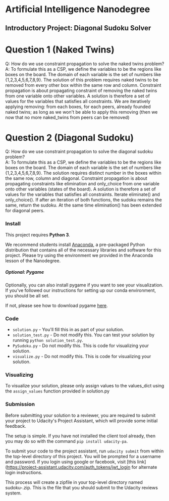 # Artificial Intelligence Nanodegree
## Introductory Project: Diagonal Sudoku Solver

# Question 1 (Naked Twins)
Q: How do we use constraint propagation to solve the naked twins problem?  
A: To formulate this as a CSP, we define the variables to be the regions like boxes on the board.
   The domain of each variable is the set of numbers like {1,2,3,4,5,6,7,8,9}.
   The solution of this problem requires naked twins to be removed from every other box within the same row and column.
   Constraint propagation is about propagating constraint of removing the naked twins from one variable onto other variables.
   A solution is therefore a set of values for the variables that satisfies all constraints.
   We are iteratively applying removing: from each boxes, for each peers, already founded naked twins;
   as long as we won't be able to apply this removing (then we now that no more naked_twins from peers can be removed)

# Question 2 (Diagonal Sudoku)
Q: How do we use constraint propagation to solve the diagonal sudoku problem?  
A: To formulate this as a CSP, we define the variables to be the regions like boxes on the board.
   The domain of each variable is the set of numbers like {1,2,3,4,5,6,7,8,9}.
   The solution requires distinct number in the boxes within the same row, column and diagonal.
   Constraint propagation is about propagating constraints like elimination and only_choice from one variable onto other variables (states of the board).
   A solution is therefore a set of values for the variables that satisfies all constraints.
   Iterate eliminate() and only_choice(). If after an iteration of both functions, the sudoku remains the same, return the sudoku.
   At the same time elimination() has been extended for diagonal peers.

### Install

This project requires **Python 3**.

We recommend students install [Anaconda](https://www.continuum.io/downloads), a pre-packaged Python distribution that contains all of the necessary libraries and software for this project. 
Please try using the environment we provided in the Anaconda lesson of the Nanodegree.

##### Optional: Pygame

Optionally, you can also install pygame if you want to see your visualization. If you've followed our instructions for setting up our conda environment, you should be all set.

If not, please see how to download pygame [here](http://www.pygame.org/download.shtml).

### Code

* `solution.py` - You'll fill this in as part of your solution.
* `solution_test.py` - Do not modify this. You can test your solution by running `python solution_test.py`.
* `PySudoku.py` - Do not modify this. This is code for visualizing your solution.
* `visualize.py` - Do not modify this. This is code for visualizing your solution.

### Visualizing

To visualize your solution, please only assign values to the values_dict using the ```assign_values``` function provided in solution.py

### Submission
Before submitting your solution to a reviewer, you are required to submit your project to Udacity's Project Assistant, which will provide some initial feedback.  

The setup is simple.  If you have not installed the client tool already, then you may do so with the command `pip install udacity-pa`.  

To submit your code to the project assistant, run `udacity submit` from within the top-level directory of this project.  You will be prompted for a username and password.  If you login using google or facebook, visit [this link](https://project-assistant.udacity.com/auth_tokens/jwt_login for alternate login instructions.

This process will create a zipfile in your top-level directory named sudoku-<id>.zip.  This is the file that you should submit to the Udacity reviews system.

